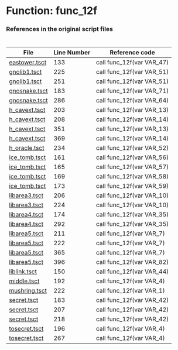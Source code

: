 # Function: func_12f
### References in the original script files

#

| File | Line Number | Reference code |
| --- | --- | --- |
| [eastower.tsct](../../../out/eastower.tsct#L133) | 133 | call func_12f(var VAR_47) |
| [gnolib1.tsct](../../../out/gnolib1.tsct#L225) | 225 | call func_12f(var VAR_51) |
| [gnolib1.tsct](../../../out/gnolib1.tsct#L251) | 251 | call func_12f(var VAR_51) |
| [gnosnake.tsct](../../../out/gnosnake.tsct#L183) | 183 | call func_12f(var VAR_71) |
| [gnosnake.tsct](../../../out/gnosnake.tsct#L286) | 286 | call func_12f(var VAR_64) |
| [h_cavext.tsct](../../../out/h_cavext.tsct#L203) | 203 | call func_12f(var VAR_13) |
| [h_cavext.tsct](../../../out/h_cavext.tsct#L208) | 208 | call func_12f(var VAR_14) |
| [h_cavext.tsct](../../../out/h_cavext.tsct#L351) | 351 | call func_12f(var VAR_13) |
| [h_cavext.tsct](../../../out/h_cavext.tsct#L369) | 369 | call func_12f(var VAR_14) |
| [h_oracle.tsct](../../../out/h_oracle.tsct#L234) | 234 | call func_12f(var VAR_52) |
| [ice_tomb.tsct](../../../out/ice_tomb.tsct#L161) | 161 | call func_12f(var VAR_56) |
| [ice_tomb.tsct](../../../out/ice_tomb.tsct#L165) | 165 | call func_12f(var VAR_57) |
| [ice_tomb.tsct](../../../out/ice_tomb.tsct#L169) | 169 | call func_12f(var VAR_58) |
| [ice_tomb.tsct](../../../out/ice_tomb.tsct#L173) | 173 | call func_12f(var VAR_59) |
| [libarea3.tsct](../../../out/libarea3.tsct#L206) | 206 | call func_12f(var VAR_10) |
| [libarea3.tsct](../../../out/libarea3.tsct#L224) | 224 | call func_12f(var VAR_10) |
| [libarea4.tsct](../../../out/libarea4.tsct#L174) | 174 | call func_12f(var VAR_35) |
| [libarea4.tsct](../../../out/libarea4.tsct#L292) | 292 | call func_12f(var VAR_35) |
| [libarea5.tsct](../../../out/libarea5.tsct#L211) | 211 | call func_12f(var VAR_7) |
| [libarea5.tsct](../../../out/libarea5.tsct#L222) | 222 | call func_12f(var VAR_7) |
| [libarea5.tsct](../../../out/libarea5.tsct#L365) | 365 | call func_12f(var VAR_7) |
| [libarea5.tsct](../../../out/libarea5.tsct#L396) | 396 | call func_12f(var VAR_82) |
| [liblink.tsct](../../../out/liblink.tsct#L150) | 150 | call func_12f(var VAR_44) |
| [middle.tsct](../../../out/middle.tsct#L192) | 192 | call func_12f(var VAR_4) |
| [mushring.tsct](../../../out/mushring.tsct#L222) | 222 | call func_12f(var VAR_1) |
| [secret.tsct](../../../out/secret.tsct#L183) | 183 | call func_12f(var VAR_42) |
| [secret.tsct](../../../out/secret.tsct#L207) | 207 | call func_12f(var VAR_42) |
| [secret.tsct](../../../out/secret.tsct#L218) | 218 | call func_12f(var VAR_42) |
| [tosecret.tsct](../../../out/tosecret.tsct#L196) | 196 | call func_12f(var VAR_4) |
| [tosecret.tsct](../../../out/tosecret.tsct#L267) | 267 | call func_12f(var VAR_4) |

